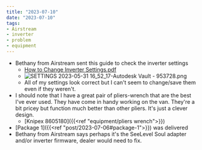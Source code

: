 ```yaml
---
title: "2023-07-10"
date: "2023-07-10"
tags:
- Airstream
- inverter
- problem
- equipment
---
```

- Bethany from Airstream sent this guide to check the inverter settings
	- [How to Change Inverter Settings.pdf](/assets/How_to_Change_Inverter_Settings_1688993760023_0.pdf)
	- ![SETTINGS 2023-05-31 16_52_17-Autodesk Vault - 953728.png](/images/SETTINGS_2023-05-31_16_52_17-Autodesk_Vault_-_953728_1688993901642_0.png)
	- All of my settings look correct but I can't seem to change/save them even if they weren't.
- I should note that I have a great pair of pliers-wrench that are the best I've ever used. They have come in handy working on the van. They're a bit pricey but function much better than other pliers. It's just a clever design.
	- [Knipex 8605180]({{<ref "equipment/pliers wrench">}})
- [Package 1]({{<ref "post/2023-07-06#package-1">}}) was delivered
- Bethany from Airstream says perhaps it's the SeeLevel Soul adapter and/or inverter firmware, dealer would need to fix.